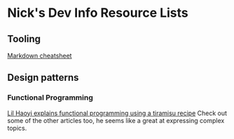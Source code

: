 # Nick's Dev Info Resource Lists

## Tooling
[Markdown cheatsheet](https://github.com/adam-p/markdown-here/wiki/Markdown-Cheatsheet)


## Design patterns

### Functional Programming
[Lil Haoyi explains functional programming using a tiramisu recipe](http://www.lihaoyi.com/post/WhatsFunctionalProgrammingAllAbout.html)
Check out some of the other articles too, he seems like a great at expressing complex topics.


